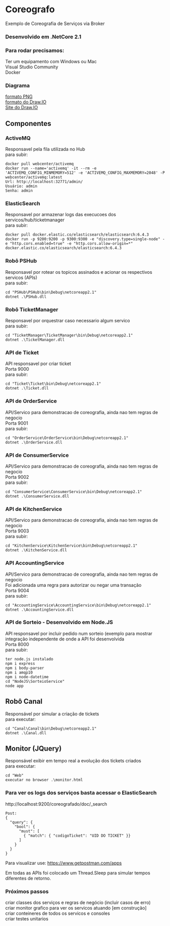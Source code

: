 # Coreografo
Exemplo de Coreografia de Serviços via Broker

### Desenvolvido em .NetCore 2.1

### Para rodar precisamos:
Ter um equipamento com Windows ou Mac<br/>
Visual Studio Community<br/>
Docker

### Diagrama

<a href="https://drive.google.com/open?id=1IDElG1HQziMcFWMFyWtwli-xDbb37c5H" target="_blank">formato PNG</a><br/>
<a href="https://drive.google.com/open?id=1Q8mO7v46o1by8Q-ceGIPIA1nSZiMtkQM" target="_blank">formato do Draw.IO</a><br/>
<a href="https://www.draw.io" target="_blank">Site do Draw.IO</a>
 

## Componentes<br/>
### ActiveMQ<br/>
Responsavel pela fila utilizada no Hub<br/>
para subir:<br/>
```
docker pull webcenter/activemq
docker run --name='activemq' -it --rm -e 'ACTIVEMQ_CONFIG_MINMEMORY=512' -e 'ACTIVEMQ_CONFIG_MAXMEMORY=2048' -P webcenter/activemq:latest
Url: http://localhost:32771/admin/
Usuário: admin
Senha: admin
```
### ElasticSearch<br/>
Responsavel por armazenar logs das execucoes dos servicos/hub/ticketmanager<br/>
para subir:<br/>
```
docker pull docker.elastic.co/elasticsearch/elasticsearch:6.4.3
docker run -p 9200:9200 -p 9300:9300 -e "discovery.type=single-node" -e "http.cors.enabled=true" -e "http.cors.allow-origin=*" docker.elastic.co/elasticsearch/elasticsearch:6.4.3
```

### Robô PSHub<br/>
Responsavel por rotear os topicos assinados e acionar os respectivos servicos (APIs)<br/>
para subir:<br/>
```
cd "PSHub\PSHub\bin\Debug\netcoreapp2.1"
dotnet .\PSHub.dll
```

### Robô TicketManager<br/>
Responsavel por orquestrar caso necessario algum servico<br/>
para subir:<br/>
```
cd "TicketManager\TicketManager\bin\Debug\netcoreapp2.1"
dotnet .\TicketManager.dll
```

### API de Ticket<br/>
API responsavel por criar ticket<br/>
Porta 9000<br/>
para subir:<br/>
```
cd "Ticket\Ticket\bin\Debug\netcoreapp2.1"
dotnet .\Ticket.dll
```

### API de OrderService<br/>
API/Servico para demonstracao de coreografia, ainda nao tem regras de negocio<br/>
Porta 9001<br/>
para subir:<br/>
```
cd "OrderService\OrderService\bin\Debug\netcoreapp2.1"
dotnet .\OrderService.dll
```

### API de ConsumerService<br/>
API/Servico para demonstracao de coreografia, ainda nao tem regras de negocio<br/>
Porta 9002<br/>
para subir:<br/>
```
cd "ConsumerService\ConsumerService\bin\Debug\netcoreapp2.1"
dotnet .\ConsumerService.dll
```

### API de KitchenService<br/>
API/Servico para demonstracao de coreografia, ainda nao tem regras de negocio<br/>
Porta 9003<br/>
para subir:<br/>
```
cd "KitchenService\KitchenService\bin\Debug\netcoreapp2.1"
dotnet .\KitchenService.dll
```

### API AccountingService<br/>
API/Servico para demonstracao de coreografia, ainda nao tem regras de negocio<br/>
Foi adicionada uma regra para autorizar ou negar uma transação<br/>
Porta 9004<br/>
para subir:<br/>
```
cd "AccountingService\AccountingService\bin\Debug\netcoreapp2.1"
dotnet .\AccountingService.dll
```

### API de Sorteio - Desenvolvido em Node.JS<br/>
API responsavel por incluir pedido num sorteio (exemplo para mostrar integração independente de onde a API foi desenvolvida<br/>
Porta 8000<br/>
para subir:<br/>
```
ter node.js instalado
npm i express
npm i body-parser
npm i amqp10
npm i node-datetime
cd "NodeJS\SorteioService"
node app
```
## Robô Canal
Responsável por simular a criação de tickets<br/>
para executar:<br/>
```
cd "Canal\Canal\bin\Debug\netcoreapp2.1"
dotnet .\Canal.dll
```

## Monitor (JQuery)
Responsável exibir em tempo real a evolução dos tickets criados<br/>
para executar:<br/>
```
cd "Web"
executar no browser .\monitor.html
```

### Para ver os logs dos serviços basta acessar o ElasticSearch<br/>
   http://localhost:9200/coreografado/doc/_search<br/>
```
Post:
{
  "query": {
    "bool": {
      "must": [
        { "match": { "codigoTicket": "UID DO TICKET" }}
      ]
    }
  }
}
```

Para visualizar use: https://www.getpostman.com/apps <br/>

Em todas as APIs foi colocado um Thread.Sleep para simular tempos diferentes de retorno.

### Próximos passos<br/>
   criar classes dos serviços e regras de negócio (incluir casos de erro)<br/>
   criar monitor grafico para ver os servicos atuando [em construção]<br/>
   criar conteineres de todos os servicos e consoles   <br/>
   criar testes unitarios
